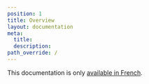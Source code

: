 ```yaml
---
position: 1
title: Overview
layout: documentation
meta:
  title:
  description:
path_override: /
---
```


This documentation is only [available in French](/fr/apps/nestor).
